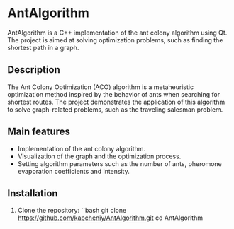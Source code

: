 # AntAlgorithm

AntAlgorithm is a C++ implementation of the ant colony algorithm using Qt. The project is aimed at solving optimization problems, such as finding the shortest path in a graph.

## Description

The Ant Colony Optimization (ACO) algorithm is a metaheuristic optimization method inspired by the behavior of ants when searching for shortest routes. The project demonstrates the application of this algorithm to solve graph-related problems, such as the traveling salesman problem.

## Main features

- Implementation of the ant colony algorithm.
- Visualization of the graph and the optimization process.
- Setting algorithm parameters such as the number of ants, pheromone evaporation coefficients and intensity.

## Installation

1. Clone the repository:
``bash
 git clone https://github.com/kapcheniy/AntAlgorithm.git
 cd AntAlgorithm
